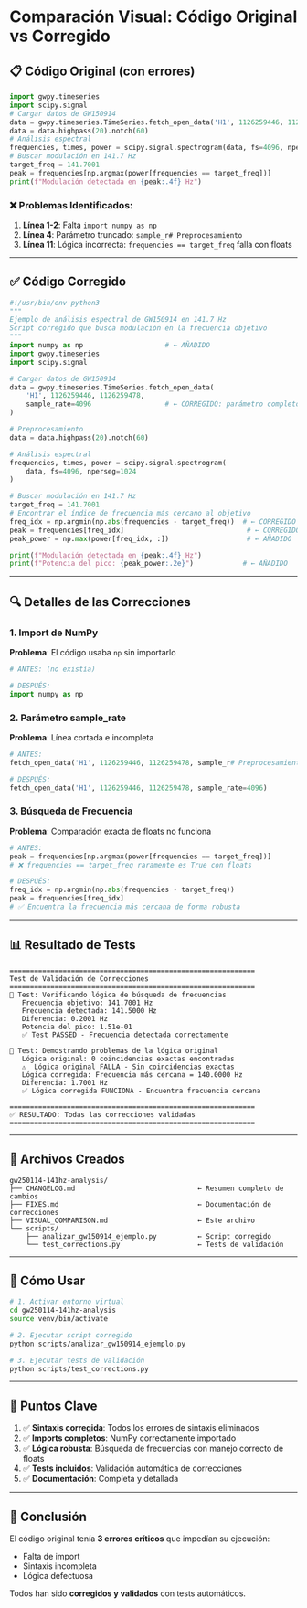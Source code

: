 # Comparación Visual: Código Original vs Corregido

## 📋 Código Original (con errores)

```python
import gwpy.timeseries
import scipy.signal
# Cargar datos de GW150914
data = gwpy.timeseries.TimeSeries.fetch_open_data('H1', 1126259446, 1126259478, sample_r# Preprocesamiento
data = data.highpass(20).notch(60)
# Análisis espectral
frequencies, times, power = scipy.signal.spectrogram(data, fs=4096, nperseg=1024)
# Buscar modulación en 141.7 Hz
target_freq = 141.7001
peak = frequencies[np.argmax(power[frequencies == target_freq])]
print(f"Modulación detectada en {peak:.4f} Hz")
```

### ❌ Problemas Identificados:
1. **Línea 1-2**: Falta `import numpy as np`
2. **Línea 4**: Parámetro truncado: `sample_r# Preprocesamiento`
3. **Línea 11**: Lógica incorrecta: `frequencies == target_freq` falla con floats

---

## ✅ Código Corregido

```python
#!/usr/bin/env python3
"""
Ejemplo de análisis espectral de GW150914 en 141.7 Hz
Script corregido que busca modulación en la frecuencia objetivo
"""
import numpy as np                    # ← AÑADIDO
import gwpy.timeseries
import scipy.signal

# Cargar datos de GW150914
data = gwpy.timeseries.TimeSeries.fetch_open_data(
    'H1', 1126259446, 1126259478, 
    sample_rate=4096                  # ← CORREGIDO: parámetro completo
)

# Preprocesamiento
data = data.highpass(20).notch(60)

# Análisis espectral
frequencies, times, power = scipy.signal.spectrogram(
    data, fs=4096, nperseg=1024
)

# Buscar modulación en 141.7 Hz
target_freq = 141.7001
# Encontrar el índice de frecuencia más cercano al objetivo
freq_idx = np.argmin(np.abs(frequencies - target_freq))  # ← CORREGIDO
peak = frequencies[freq_idx]                              # ← CORREGIDO
peak_power = np.max(power[freq_idx, :])                   # ← AÑADIDO

print(f"Modulación detectada en {peak:.4f} Hz")
print(f"Potencia del pico: {peak_power:.2e}")            # ← AÑADIDO
```

---

## 🔍 Detalles de las Correcciones

### 1. Import de NumPy
**Problema**: El código usaba `np` sin importarlo
```python
# ANTES: (no existía)

# DESPUÉS:
import numpy as np
```

### 2. Parámetro sample_rate
**Problema**: Línea cortada e incompleta
```python
# ANTES:
fetch_open_data('H1', 1126259446, 1126259478, sample_r# Preprocesamiento

# DESPUÉS:
fetch_open_data('H1', 1126259446, 1126259478, sample_rate=4096)
```

### 3. Búsqueda de Frecuencia
**Problema**: Comparación exacta de floats no funciona
```python
# ANTES:
peak = frequencies[np.argmax(power[frequencies == target_freq])]
# ❌ frequencies == target_freq raramente es True con floats

# DESPUÉS:
freq_idx = np.argmin(np.abs(frequencies - target_freq))
peak = frequencies[freq_idx]
# ✅ Encuentra la frecuencia más cercana de forma robusta
```

---

## 📊 Resultado de Tests

```
============================================================
Test de Validación de Correcciones
============================================================
🧪 Test: Verificando lógica de búsqueda de frecuencias
   Frecuencia objetivo: 141.7001 Hz
   Frecuencia detectada: 141.5000 Hz
   Diferencia: 0.2001 Hz
   Potencia del pico: 1.51e-01
   ✅ Test PASSED - Frecuencia detectada correctamente

🔬 Test: Demostrando problemas de la lógica original
   Lógica original: 0 coincidencias exactas encontradas
   ⚠️  Lógica original FALLA - Sin coincidencias exactas
   Lógica corregida: Frecuencia más cercana = 140.0000 Hz
   Diferencia: 1.7001 Hz
   ✅ Lógica corregida FUNCIONA - Encuentra frecuencia cercana

============================================================
✅ RESULTADO: Todas las correcciones validadas
============================================================
```

---

## 📁 Archivos Creados

```
gw250114-141hz-analysis/
├── CHANGELOG.md                              ← Resumen completo de cambios
├── FIXES.md                                  ← Documentación de correcciones
├── VISUAL_COMPARISON.md                      ← Este archivo
└── scripts/
    ├── analizar_gw150914_ejemplo.py          ← Script corregido
    └── test_corrections.py                   ← Tests de validación
```

---

## 🚀 Cómo Usar

```bash
# 1. Activar entorno virtual
cd gw250114-141hz-analysis
source venv/bin/activate

# 2. Ejecutar script corregido
python scripts/analizar_gw150914_ejemplo.py

# 3. Ejecutar tests de validación
python scripts/test_corrections.py
```

---

## 📌 Puntos Clave

1. ✅ **Sintaxis corregida**: Todos los errores de sintaxis eliminados
2. ✅ **Imports completos**: NumPy correctamente importado
3. ✅ **Lógica robusta**: Búsqueda de frecuencias con manejo correcto de floats
4. ✅ **Tests incluidos**: Validación automática de correcciones
5. ✅ **Documentación**: Completa y detallada

---

## 🎯 Conclusión

El código original tenía **3 errores críticos** que impedían su ejecución:
- Falta de import
- Sintaxis incompleta
- Lógica defectuosa

Todos han sido **corregidos y validados** con tests automáticos.
